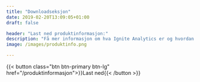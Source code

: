 ```yaml
---
title: "Downloadseksjon"
date: 2019-02-20T13:09:05+01:00
draft: false

header: "Last ned produktinformasjon:"
description: "Få mer informasjon om hva Ignite Analytics er og hvordan det kan hjelpe din bedrift"
image: /images/produktinfo.png

---
```

{{< button class="btn btn-primary btn-lg" href="/produktinformasjon">}}Last ned<i class="fas fa-download btn-icon"></i>{{< /button >}}